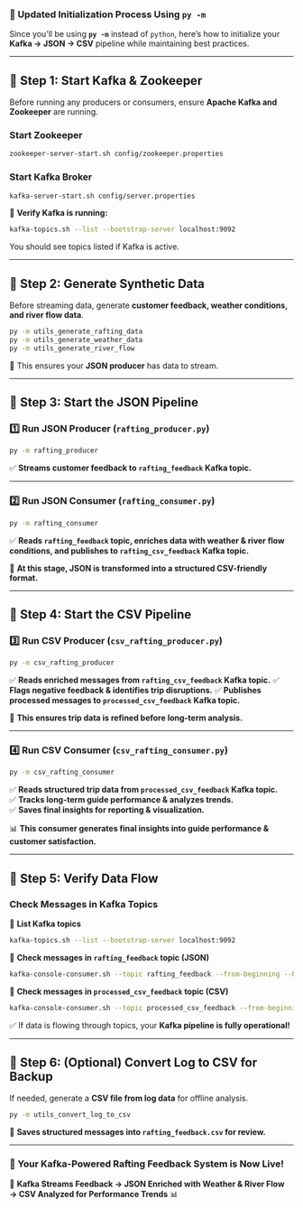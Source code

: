 ### **📌 Updated Initialization Process Using `py -m`**
Since you'll be using **`py -m`** instead of `python`, here’s how to initialize your **Kafka → JSON → CSV** pipeline while maintaining best practices.

---

## **🔹 Step 1: Start Kafka & Zookeeper**
Before running any producers or consumers, ensure **Apache Kafka and Zookeeper** are running.

### **Start Zookeeper**
```bash
zookeeper-server-start.sh config/zookeeper.properties
```

### **Start Kafka Broker**
```bash
kafka-server-start.sh config/server.properties
```

🔹 **Verify Kafka is running:**
```bash
kafka-topics.sh --list --bootstrap-server localhost:9092
```
You should see topics listed if Kafka is active.

---

## **🔹 Step 2: Generate Synthetic Data**
Before streaming data, generate **customer feedback, weather conditions, and river flow data**.

```bash
py -m utils_generate_rafting_data
py -m utils_generate_weather_data
py -m utils_generate_river_flow
```
🔹 This ensures your **JSON producer** has data to stream.

---

## **🔹 Step 3: Start the JSON Pipeline**
### **1️⃣ Run JSON Producer (`rafting_producer.py`)**
```bash
py -m rafting_producer
```
✅ **Streams customer feedback to `rafting_feedback` Kafka topic.**

---

### **2️⃣ Run JSON Consumer (`rafting_consumer.py`)**
```bash
py -m rafting_consumer
```
✅ **Reads `rafting_feedback` topic, enriches data with weather & river flow conditions, and publishes to `rafting_csv_feedback` Kafka topic.**

📡 **At this stage, JSON is transformed into a structured CSV-friendly format.**

---

## **🔹 Step 4: Start the CSV Pipeline**
### **3️⃣ Run CSV Producer (`csv_rafting_producer.py`)**
```bash
py -m csv_rafting_producer
```
✅ **Reads enriched messages from `rafting_csv_feedback` Kafka topic.**
✅ **Flags negative feedback & identifies trip disruptions.**
✅ **Publishes processed messages to `processed_csv_feedback` Kafka topic.**

📡 **This ensures trip data is refined before long-term analysis.**

---

### **4️⃣ Run CSV Consumer (`csv_rafting_consumer.py`)**
```bash
py -m csv_rafting_consumer
```
✅ **Reads structured trip data from `processed_csv_feedback` Kafka topic.**  
✅ **Tracks long-term guide performance & analyzes trends.**  
✅ **Saves final insights for reporting & visualization.**  

📊 **This consumer generates final insights into guide performance & customer satisfaction.**

---

## **🔹 Step 5: Verify Data Flow**
### **Check Messages in Kafka Topics**
🔹 **List Kafka topics**
```bash
kafka-topics.sh --list --bootstrap-server localhost:9092
```

🔹 **Check messages in `rafting_feedback` topic (JSON)**
```bash
kafka-console-consumer.sh --topic rafting_feedback --from-beginning --bootstrap-server localhost:9092
```

🔹 **Check messages in `processed_csv_feedback` topic (CSV)**
```bash
kafka-console-consumer.sh --topic processed_csv_feedback --from-beginning --bootstrap-server localhost:9092
```

✅ If data is flowing through topics, your **Kafka pipeline is fully operational!**

---

## **🔹 Step 6: (Optional) Convert Log to CSV for Backup**
If needed, generate a **CSV file from log data** for offline analysis.

```bash
py -m utils_convert_log_to_csv
```
📂 **Saves structured messages into `rafting_feedback.csv` for review.**

---

### **🚀 Your Kafka-Powered Rafting Feedback System is Now Live!**
📡 **Kafka Streams Feedback → JSON Enriched with Weather & River Flow → CSV Analyzed for Performance Trends** 📊

